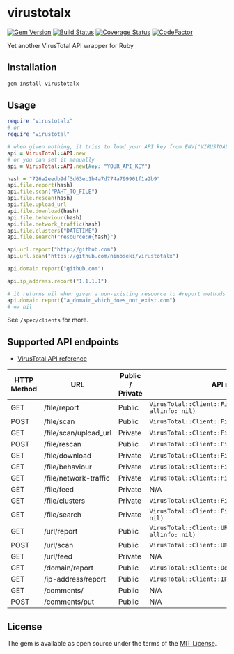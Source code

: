 # virustotalx

[![Gem Version](https://badge.fury.io/rb/virustotalx.svg)](https://badge.fury.io/rb/virustotalx)
[![Build Status](https://travis-ci.org/ninoseki/virustotalx.svg?branch=master)](https://travis-ci.org/ninoseki/virustotalx)
[![Coverage Status](https://coveralls.io/repos/github/ninoseki/virustotalx/badge.svg?branch=master)](https://coveralls.io/github/ninoseki/virustotalx?branch=master)
[![CodeFactor](https://www.codefactor.io/repository/github/ninoseki/virustotalx/badge)](https://www.codefactor.io/repository/github/ninoseki/virustotalx)

Yet another VirusTotal API wrapper for Ruby

## Installation

```bash
gem install virustotalx
```

## Usage

```ruby
require "virustotalx"
# or
require "virustotal"

# when given nothing, it tries to load your API key from ENV["VIRUSTOAL_API_KEY"]
api = VirusTotal::API.new
# or you can set it manually
api = VirusTotal::API.new(key: "YOUR_API_KEY")

hash = "726a2eedb9df3d63ec1b4a7d774a799901f1a2b9"
api.file.report(hash)
api.file.scan("PAHT_TO_FILE")
api.file.rescan(hash)
api.file.upload_url
api.file.download(hash)
api.file.behaviour(hash)
api.file.network_traffic(hash)
api.file.clusters("DATETIME")
api.file.search("resource:#{hash}")

api.url.report("http://github.com")
api.url.scan("https://github.com/ninoseki/virustotalx")

api.domain.report("github.com")

api.ip_address.report("1.1.1.1")

# it returns nil when given a non-existing resource to #report methods
api.domain.report("a_domain_which_does_not_exist.com")
# => nil
```

See `/spec/clients` for more.

## Supported API endpoints

* [VirusTotal API reference](https://developers.virustotal.com/reference)

| HTTP Method | URL                   | Public / Private | API method                                                |
|-------------|-----------------------|------------------|-----------------------------------------------------------|
| GET         | /file/report          | Public           | `VirusTotal::Client::File#report(resource, allinfo: nil)` |
| POST        | /file/scan            | Public           | `VirusTotal::Client::File#scan(path)`                     |
| GET         | /file/scan/upload_url | Private          | `VirusTotal::Client::File#upload_url`                     |
| POST        | /file/rescan          | Public           | `VirusTotal::Client::File#rescan(resource)`               |
| GET         | /file/download        | Private          | `VirusTotal::Client::File#download(hash)`                 |
| GET         | /file/behaviour       | Private          | `VirusTotal::Client::File#behaviour(hash)`                |
| GET         | /file/network-traffic | Private          | `VirusTotal::Client::File#network_traffic(hash)`          |
| GET         | /file/feed            | Private          | N/A                                                       |
| GET         | /file/clusters        | Private          | `VirusTotal::Client::File#clusters(date)`                 |
| GET         | /file/search          | Private          | `VirusTotal::Client::File#search(query, offset: nil)`     |
| GET         | /url/report           | Public           | `VirusTotal::Client::URL#report(resource, allinfo: nil)`  |
| POST        | /url/scan             | Public           | `VirusTotal::Client::URL#scan(url)`                       |
| GET         | /url/feed             | Private          | N/A                                                       |
| GET         | /domain/report        | Public           | `VirusTotal::Client::Domain#report(domain)`               |
| GET         | /ip-address/report    | Public           | `VirusTotal::Client::IPAddress(ip)`                       |
| GET         | /comments/            | Public           | N/A                                                       |
| POST        | /comments/put         | Public           | N/A                                                       |

## License

The gem is available as open source under the terms of the [MIT License](https://opensource.org/licenses/MIT).
